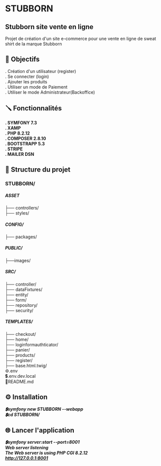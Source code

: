 # STUBBORN
## Stubborn site vente en ligne
Projet de création d'un site e-commerce pour une vente en ligne de sweat shirt de la marque Stubborn<br>
## 📌 Objectifs<br>

. Création d'un utilisateur (register)<br>
. Se connecter (login)<br>
. Ajouter les produits<br>
. Utiliser un mode de Paiement<br>
. Utiliser le mode Administrateur(Backoffice)<br>

## 🪛 Fonctionnalités<br>

**. SYMFONY 7.3**<br>
**. XAMP**<br>
**. PHP 8.2.12**<br>
**. COMPOSER 2.8.10**<br>
**. BOOTSTRAPP 5.3**<br>
**. STRIPE**<br>
**. MAILER DSN**<br>

## 📁 Structure du projet<br>

### STUBBORN/<br>
##### ASSET<br>
├── controllers/<br>
├── styles/<br>
##### CONFIG/<br>
├── packages/<br>
##### PUBLIC/<br>
├──images/<br>
##### SRC/<br>
├── controller/<br>
├── dataFixtures/<br>
├── entity/<br>
├── form/<br>
├── repository/<br>
├── security/<br>
##### TEMPLATES/<br>
├── checkout/<br>
├── home/<br>
├── loginformauthticator/<br>
├── panier/<br>
├── products/<br>
├── register/<br>
├── base.html.twig/<br>
⚙️.env<br>
💲.env.dev.local<br>
🔡README.md<br>

## ⚙️ Installation

***💲symfony new STUBBORN --webapp***<br>
***💲cd STUBBORN/***


## 🌐 Lancer l'application

***💲symfony server:start --port=8001***<br>
***Web server listening                                                                                                
      The Web server is using PHP CGI 8.2.12                                                                              
      http://127.0.0.1:8001***  



